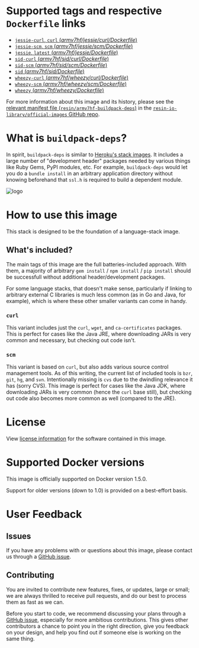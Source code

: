# Supported tags and respective `Dockerfile` links

-	[`jessie-curl`, `curl` (*armv7hf/jessie/curl/Dockerfile*)](https://github.com/resin-io-library/buildpack-deps/blob/8fbe6864378a6b04678ab6efed76f22b13bfdf0f/armv7hf/jessie/curl/Dockerfile)
-	[`jessie-scm`, `scm` (*armv7hf/jessie/scm/Dockerfile*)](https://github.com/resin-io-library/buildpack-deps/blob/8fbe6864378a6b04678ab6efed76f22b13bfdf0f/armv7hf/jessie/scm/Dockerfile)
-	[`jessie`, `latest` (*armv7hf/jessie/Dockerfile*)](https://github.com/resin-io-library/buildpack-deps/blob/8fbe6864378a6b04678ab6efed76f22b13bfdf0f/armv7hf/jessie/Dockerfile)
-	[`sid-curl` (*armv7hf/sid/curl/Dockerfile*)](https://github.com/resin-io-library/buildpack-deps/blob/8fbe6864378a6b04678ab6efed76f22b13bfdf0f/armv7hf/sid/curl/Dockerfile)
-	[`sid-scm` (*armv7hf/sid/scm/Dockerfile*)](https://github.com/resin-io-library/buildpack-deps/blob/8fbe6864378a6b04678ab6efed76f22b13bfdf0f/armv7hf/sid/scm/Dockerfile)
-	[`sid` (*armv7hf/sid/Dockerfile*)](https://github.com/resin-io-library/buildpack-deps/blob/8fbe6864378a6b04678ab6efed76f22b13bfdf0f/armv7hf/sid/Dockerfile)
-	[`wheezy-curl` (*armv7hf/wheezy/curl/Dockerfile*)](https://github.com/resin-io-library/buildpack-deps/blob/8fbe6864378a6b04678ab6efed76f22b13bfdf0f/armv7hf/wheezy/curl/Dockerfile)
-	[`wheezy-scm` (*armv7hf/wheezy/scm/Dockerfile*)](https://github.com/resin-io-library/buildpack-deps/blob/8fbe6864378a6b04678ab6efed76f22b13bfdf0f/armv7hf/wheezy/scm/Dockerfile)
-	[`wheezy` (*armv7hf/wheezy/Dockerfile*)](https://github.com/resin-io-library/buildpack-deps/blob/8fbe6864378a6b04678ab6efed76f22b13bfdf0f/armv7hf/wheezy/Dockerfile)

For more information about this image and its history, please see the [relevant manifest file (`resin/armv7hf-buildpack-deps`)](https://github.com/resin-io-library/official-images/blob/master/library/armv7hf-buildpack-deps) in the [`resin-io-library/official-images` GitHub repo](https://github.com/resin-io-library/official-images).

# What is `buildpack-deps`?

In spirit, `buildpack-deps` is similar to [Heroku's stack images](https://github.com/heroku/stack-images/blob/master/bin/cedar.sh). It includes a large number of "development header" packages needed by various things like Ruby Gems, PyPI modules, etc. For example, `buildpack-deps` would let you do a `bundle install` in an arbitrary application directory without knowing beforehand that `ssl.h` is required to build a dependent module.

![logo](https://raw.githubusercontent.com/resin-io-library/docs/master/armv7hf-buildpack-deps/logo.png)

# How to use this image

This stack is designed to be the foundation of a language-stack image.

## What's included?

The main tags of this image are the full batteries-included approach. With them, a majority of arbitrary `gem install` / `npm install` / `pip install` should be successfull without additional header/development packages.

For some language stacks, that doesn't make sense, particularly if linking to arbitrary external C libraries is much less common (as in Go and Java, for example), which is where these other smaller variants can come in handy.

### `curl`

This variant includes just the `curl`, `wget`, and `ca-certificates` packages. This is perfect for cases like the Java JRE, where downloading JARs is very common and necessary, but checking out code isn't.

### `scm`

This variant is based on `curl`, but also adds various source control management tools. As of this writing, the current list of included tools is `bzr`, `git`, `hg`, and `svn`. Intentionally missing is `cvs` due to the dwindling relevance it has (sorry CVS). This image is perfect for cases like the Java JDK, where downloading JARs is very common (hence the `curl` base still), but checking out code also becomes more common as well (compared to the JRE).

# License

View [license information](https://www.debian.org/social_contract#guidelines) for the software contained in this image.

# Supported Docker versions

This image is officially supported on Docker version 1.5.0.

Support for older versions (down to 1.0) is provided on a best-effort basis.

# User Feedback

## Issues

If you have any problems with or questions about this image, please contact us through a [GitHub issue](https://github.com/resin-io-library/buildpack-deps/issues).

## Contributing

You are invited to contribute new features, fixes, or updates, large or small; we are always thrilled to receive pull requests, and do our best to process them as fast as we can.

Before you start to code, we recommend discussing your plans through a [GitHub issue](https://github.com/resin-io-library/buildpack-deps/issues), especially for more ambitious contributions. This gives other contributors a chance to point you in the right direction, give you feedback on your design, and help you find out if someone else is working on the same thing.
